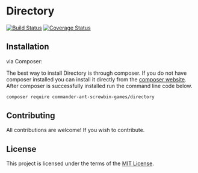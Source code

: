 # Directory

[![Build Status](https://travis-ci.org/Commander-Ant-Screwbin-Games/directory.svg?branch=master)](https://travis-ci.org/Commander-Ant-Screwbin-Games/directory)
[![Coverage Status](https://coveralls.io/repos/github/Commander-Ant-Screwbin-Games/directory/badge.svg?branch=master)](https://coveralls.io/github/Commander-Ant-Screwbin-Games/directory?branch=master)


## Installation

via Composer:

The best way to install Directory is through composer. If you do not have composer installed you can install it directly from the [composer website](https://getcomposer.org/). After composer is successfully installed run the command line code below.

```sh
composer require commander-ant-screwbin-games/directory
```

## Contributing

All contributions are welcome! If you wish to contribute.

## License

This project is licensed under the terms of the [MIT License](https://opensource.org/licenses/MIT).
